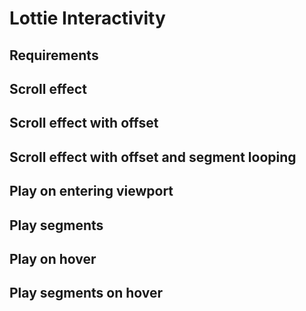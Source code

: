 # Lottie Interactivity

## Requirements

## Scroll effect

## Scroll effect with offset

## Scroll effect with offset and segment looping

## Play on entering viewport

## Play segments

## Play on hover

## Play segments on hover
